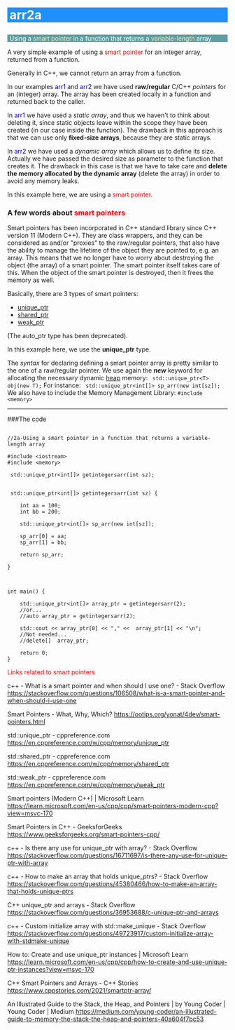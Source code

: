 # <h1 id="toc_0"><p style="background-color:DodgerBlue; color:white; padding-left:5px"> arr2a</p></h1>
<p style="background-color:cadetblue; color:white; padding-left:5px"> Using a <span style="color:moccasin">smart pointer </span> in a function that returns a <span style="color:moccasin">variable-length</span> array</p>

A very simple example of using a <span style="color:red">smart pointer</span> for an integer array, returned from a function.

Generally in C++, we cannot return an array from a function. 

In our examples <span style="color:mediumblue">arr1</span> and <span style="color:mediumblue">arr2</span> we have used **raw/regular** C/C++ _pointers_ for an (integer) array. The array has been created locally in a function and returned back to the caller. 

In  <span style="color:mediumblue">arr1</span> we have used a _static array_, and thus we haven't to think about deleting it, since static objects leave within the scope they have been created (in our case inside the function). The drawback in this approach is that we can use only **fixed-size arrays**, because they are static arrays.

In  <span style="color:mediumblue">arr2</span> we have used a _dynamic array_ which allows us to define its size. Actually we have passed the desired size as parameter to the function that creates it. The drawback in this case is that we have to take care and **delete the memory allocated by the dynamic array** (delete the array) in order to avoid any memory leaks.    

In this example here, we are using a <span style="color:red">smart pointer</span>.

### A few words about <span style="color:red">smart pointers</span>

Smart pointers has been incorporated in C++ standard library since C++ version 11 (Modern C++). They are class wrappers, and they can be considered as  and/or "proxies" to the raw/regular pointers, that also have the ability to manage the lifetime of the object they are pointed to, e.g. an array. This means that we no longer have to worry about destroying the object (the array) of a smart pointer. The smart pointer itself takes care of this. When the object of the smart pointer is destroyed, then it frees the memory as well. 

Basically, there are 3 types of smart pointers:
- [unique_ptr](https://en.cppreference.com/w/cpp/memory/unique_ptr)
- [shared_ptr](https://en.cppreference.com/w/cpp/memory/shared_ptr)
- [weak_ptr](https://en.cppreference.com/w/cpp/memory/weak_ptr)

(The auto_ptr type has been deprecated).

In this example here, we use the **unique_ptr** type.

The _syntax_ for declaring defining a smart pointer array is pretty similar to the one of a raw/regular pointer. We use again the _**new**_ keyword for allocating the necessary dynamic [heap](https://en.wikipedia.org/wiki/C_dynamic_memory_allocation) memory:
```  std::unique_ptr<T> obj(new T); ```
For instance:
```  std::unique_ptr<int[]> sp_arr(new int[sz]); ```
We also have to include the Memory Management Library:
```#include <memory>```

___

###The code

```

//2a-Using a smart pointer in a function that returns a variable-length array

#include <iostream>
#include <memory>

 std::unique_ptr<int[]> getintegersarr(int sz);


 std::unique_ptr<int[]> getintegersarr(int sz) { 

    int aa = 100;
    int bb = 200;

    std::unique_ptr<int[]> sp_arr(new int[sz]);

    sp_arr[0] = aa;
    sp_arr[1] = bb;

    return sp_arr;

}



int main() { 
    
    std::unique_ptr<int[]> array_ptr = getintegersarr(2);
    //or...
    //auto array_ptr = getintegersarr(2);

    std::cout << array_ptr[0] << "," <<  array_ptr[1] << "\n";
    //Not needed...
    //delete[]  array_ptr;

    return 0; 
}
```

<span style="color:red">Links related to smart pointers</span>

c++ - What is a smart pointer and when should I use one? - Stack Overflow
https://stackoverflow.com/questions/106508/what-is-a-smart-pointer-and-when-should-i-use-one

Smart Pointers - What, Why, Which?
https://ootips.org/yonat/4dev/smart-pointers.html

std::unique_ptr - cppreference.com
https://en.cppreference.com/w/cpp/memory/unique_ptr

std::shared_ptr - cppreference.com
https://en.cppreference.com/w/cpp/memory/shared_ptr

std::weak_ptr - cppreference.com
https://en.cppreference.com/w/cpp/memory/weak_ptr

Smart pointers (Modern C++) | Microsoft Learn
https://learn.microsoft.com/en-us/cpp/cpp/smart-pointers-modern-cpp?view=msvc-170

Smart Pointers in C++ - GeeksforGeeks
https://www.geeksforgeeks.org/smart-pointers-cpp/

c++ - Is there any use for unique_ptr with array? - Stack Overflow
https://stackoverflow.com/questions/16711697/is-there-any-use-for-unique-ptr-with-array

c++ - How to make an array that holds unique_ptrs? - Stack Overflow
https://stackoverflow.com/questions/45380466/how-to-make-an-array-that-holds-unique-ptrs

C++ unique_ptr and arrays - Stack Overflow
https://stackoverflow.com/questions/36953688/c-unique-ptr-and-arrays

c++ - Custom initialize array with std::make_unique - Stack Overflow
https://stackoverflow.com/questions/49723917/custom-initialize-array-with-stdmake-unique

How to: Create and use unique_ptr instances | Microsoft Learn
https://learn.microsoft.com/en-us/cpp/cpp/how-to-create-and-use-unique-ptr-instances?view=msvc-170

C++ Smart Pointers and Arrays - C++ Stories
https://www.cppstories.com/2021/smartptr-array/

An Illustrated Guide to the Stack, the Heap, and Pointers | by Young Coder | Young Coder | Medium
https://medium.com/young-coder/an-illustrated-guide-to-memory-the-stack-the-heap-and-pointers-40a604f7bc53


